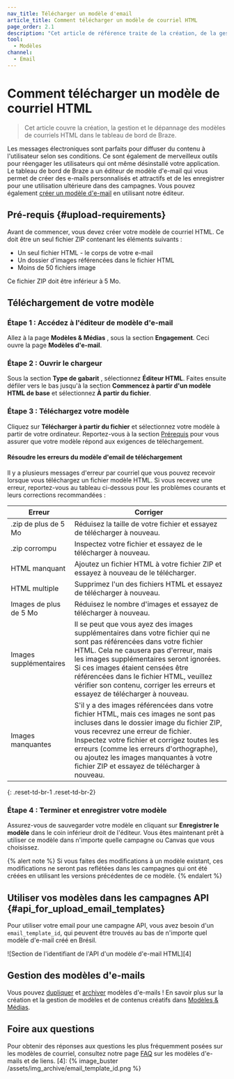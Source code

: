 ```yaml
---
nav_title: Télécharger un modèle d'email
article_title: Comment télécharger un modèle de courriel HTML
page_order: 2.1
description: "Cet article de référence traite de la création, de la gestion et du dépannage d'un modèle de courriel HTML à l'aide du tableau de bord Braze."
tool:
  - Modèles
channel:
  - Email
---
```


# Comment télécharger un modèle de courriel HTML

> Cet article couvre la création, la gestion et le dépannage des modèles de courriels HTML dans le tableau de bord de Braze.

Les messages électroniques sont parfaits pour diffuser du contenu à l'utilisateur selon ses conditions. Ce sont également de merveilleux outils pour réengager les utilisateurs qui ont même désinstallé votre application. Le tableau de bord de Braze a un éditeur de modèle d'e-mail qui vous permet de créer des e-mails personnalisés et attractifs et de les enregistrer pour une utilisation ultérieure dans des campagnes. Vous pouvez également [créer un modèle d'e-mail]({{site.baseurl}}/user_guide/message_building_by_channel/email/creating_an_email_template/) en utilisant notre éditeur.

## Pré-requis {#upload-requirements}

Avant de commencer, vous devez créer votre modèle de courriel HTML. Ce doit être un seul fichier ZIP contenant les éléments suivants :

* Un seul fichier HTML - le corps de votre e-mail
* Un dossier d'images référencées dans le fichier HTML
* Moins de 50 fichiers image

Ce fichier ZIP doit être inférieur à 5 Mo.

## Téléchargement de votre modèle

### Étape 1 : Accédez à l'éditeur de modèle d'e-mail

Allez à la page __Modèles & Médias__ , sous la section __Engagement__. Ceci ouvre la page __Modèles d'e-mail__.

### Étape 2 : Ouvrir le chargeur

Sous la section **Type de gabarit** , sélectionnez **Éditeur HTML**. Faites ensuite défiler vers le bas jusqu'à la section **Commencez à partir d'un modèle HTML de base** et sélectionnez **À partir du fichier**.

### Étape 3 : Téléchargez votre modèle

Cliquez sur **Télécharger à partir du fichier** et sélectionnez votre modèle à partir de votre ordinateur. Reportez-vous à la section [Prérequis](#upload-requirements) pour vous assurer que votre modèle répond aux exigences de téléchargement.

#### Résoudre les erreurs du modèle d'email de téléchargement

Il y a plusieurs messages d'erreur par courriel que vous pouvez recevoir lorsque vous téléchargez un fichier modèle HTML. Si vous recevez une erreur, reportez-vous au tableau ci-dessous pour les problèmes courants et leurs corrections recommandées :

| Erreur                 | Corriger                                                                                                                                                                                                                                                                                                                                                                 |
| ---------------------- | ------------------------------------------------------------------------------------------------------------------------------------------------------------------------------------------------------------------------------------------------------------------------------------------------------------------------------------------------------------------------ |
| .zip de plus de 5 Mo   | Réduisez la taille de votre fichier et essayez de télécharger à nouveau.                                                                                                                                                                                                                                                                                                 |
| .zip corrompu          | Inspectez votre fichier et essayez de le télécharger à nouveau.                                                                                                                                                                                                                                                                                                          |
| HTML manquant          | Ajoutez un fichier HTML à votre fichier ZIP et essayez à nouveau de le télécharger.                                                                                                                                                                                                                                                                                      |
| HTML multiple          | Supprimez l'un des fichiers HTML et essayez de télécharger à nouveau.                                                                                                                                                                                                                                                                                                    |
| Images de plus de 5 Mo | Réduisez le nombre d'images et essayez de télécharger à nouveau.                                                                                                                                                                                                                                                                                                         |
| Images supplémentaires | Il se peut que vous ayez des images supplémentaires dans votre fichier qui ne sont pas référencées dans votre fichier HTML. Cela ne causera pas d'erreur, mais les images supplémentaires seront ignorées. Si ces images étaient censées être référencées dans le fichier HTML, veuillez vérifier son contenu, corriger les erreurs et essayez de télécharger à nouveau. |
| Images manquantes      | S'il y a des images référencées dans votre fichier HTML, mais ces images ne sont pas incluses dans le dossier image du fichier ZIP, vous recevrez une erreur de fichier. Inspectez votre fichier et corrigez toutes les erreurs (comme les erreurs d'orthographe), ou ajoutez les images manquantes à votre fichier ZIP et essayez de télécharger à nouveau.             |
{: .reset-td-br-1 .reset-td-br-2}

### Étape 4 : Terminer et enregistrer votre modèle

Assurez-vous de sauvegarder votre modèle en cliquant sur **Enregistrer le modèle** dans le coin inférieur droit de l'éditeur. Vous êtes maintenant prêt à utiliser ce modèle dans n'importe quelle campagne ou Canvas que vous choisissez.

{% alert note %}
Si vous faites des modifications à un modèle existant, ces modifications ne seront pas reflétées dans les campagnes qui ont été créées en utilisant les versions précédentes de ce modèle.
{% endalert %}

## Utiliser vos modèles dans les campagnes API {#api_for_upload_email_templates}

Pour utiliser votre email pour une campagne API, vous avez besoin d'un `email_template_id`, qui peuvent être trouvés au bas de n'importe quel modèle d'e-mail créé en Brésil.

!\[Section de l'identifiant de l'API d'un modèle d'e-mail HTML\]\[4\]

## Gestion des modèles d'e-mails

Vous pouvez [dupliquer]({{site.baseurl}}/user_guide/engagement_tools/templates_and_media/duplicate/) et [archiver]({{site.baseurl}}/user_guide/engagement_tools/templates_and_media/archive/) modèles d'e-mails ! En savoir plus sur la création et la gestion de modèles et de contenus créatifs dans [Modèles & Médias]({{site.baseurl}}/user_guide/engagement_tools/templates_and_media/).

## Foire aux questions

Pour obtenir des réponses aux questions les plus fréquemment posées sur les modèles de courriel, consultez notre page [FAQ][10] sur les modèles d'e-mails et de liens.
[4]: {% image_buster /assets/img_archive/email_template_id.png %}

[10]: {{site.baseurl}}/user_guide/message_building_by_channel/email/templates/faq/